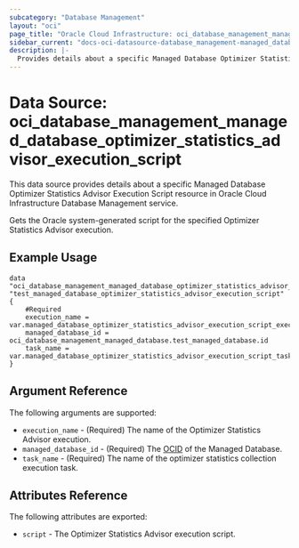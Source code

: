 ```yaml
---
subcategory: "Database Management"
layout: "oci"
page_title: "Oracle Cloud Infrastructure: oci_database_management_managed_database_optimizer_statistics_advisor_execution_script"
sidebar_current: "docs-oci-datasource-database_management-managed_database_optimizer_statistics_advisor_execution_script"
description: |-
  Provides details about a specific Managed Database Optimizer Statistics Advisor Execution Script in Oracle Cloud Infrastructure Database Management service
---
```


# Data Source: oci_database_management_managed_database_optimizer_statistics_advisor_execution_script
This data source provides details about a specific Managed Database Optimizer Statistics Advisor Execution Script resource in Oracle Cloud Infrastructure Database Management service.

Gets the Oracle system-generated script for the specified Optimizer Statistics Advisor execution.

## Example Usage

```hcl
data "oci_database_management_managed_database_optimizer_statistics_advisor_execution_script" "test_managed_database_optimizer_statistics_advisor_execution_script" {
	#Required
	execution_name = var.managed_database_optimizer_statistics_advisor_execution_script_execution_name
	managed_database_id = oci_database_management_managed_database.test_managed_database.id
	task_name = var.managed_database_optimizer_statistics_advisor_execution_script_task_name
}
```

## Argument Reference

The following arguments are supported:

* `execution_name` - (Required) The name of the Optimizer Statistics Advisor execution.
* `managed_database_id` - (Required) The [OCID](https://docs.cloud.oracle.com/iaas/Content/General/Concepts/identifiers.htm) of the Managed Database.
* `task_name` - (Required) The name of the optimizer statistics collection execution task.


## Attributes Reference

The following attributes are exported:

* `script` - The Optimizer Statistics Advisor execution script.

